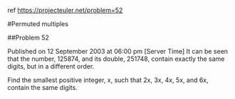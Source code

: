 ref https://projecteuler.net/problem=52

#Permuted multiples

##Problem 52

Published on 12 September 2003 at 06:00 pm [Server Time]
It can be seen that the number, 125874, and its double, 251748, contain exactly the same digits, but in a different order.

Find the smallest positive integer, x, such that 2x, 3x, 4x, 5x, and 6x, contain the same digits.
